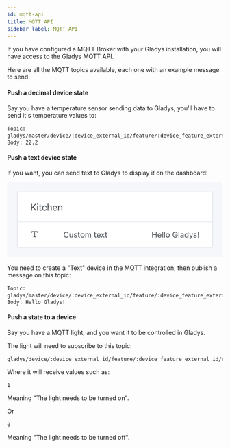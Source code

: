 ```yaml
---
id: mqtt-api
title: MQTT API
sidebar_label: MQTT API
---
```


If you have configured a MQTT Broker with your Gladys installation, you will have access to the Gladys MQTT API.

Here are all the MQTT topics available, each one with an example message to send:

#### Push a decimal device state

Say you have a temperature sensor sending data to Gladys, you'll have to send it's temperature values to:

```
Topic: gladys/master/device/:device_external_id/feature/:device_feature_external_id/state
Body: 22.2
```

#### Push a text device state

If you want, you can send text to Gladys to display it on the dashboard!

![Gladys Assistant MQTT text](../../static/img/docs/en/architecture/mqtt-text.png)

You need to create a "Text" device in the MQTT integration, then publish a message on this topic:

```
Topic: gladys/master/device/:device_external_id/feature/:device_feature_external_id/text
Body: Hello Gladys!
```

#### Push a state to a device

Say you have a MQTT light, and you want it to be controlled in Gladys.

The light will need to subscribe to this topic:

```
gladys/device/:device_external_id/feature/:device_feature_external_id/state
```

Where it will receive values such as:

```
1
```

Meaning "The light needs to be turned on".

Or

```
0
```

Meaning "The light needs to be turned off".
